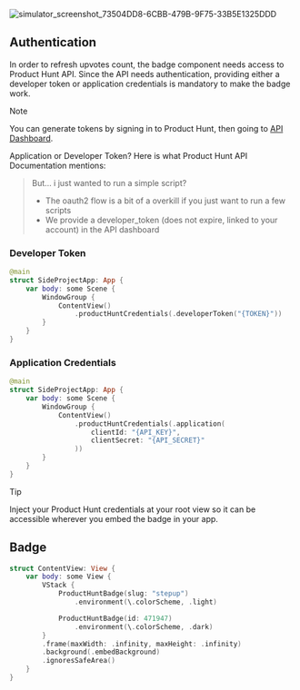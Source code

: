 ![simulator_screenshot_73504DD8-6CBB-479B-9F75-33B5E1325DDD](https://github.com/user-attachments/assets/acd609e4-298e-42cc-8f0b-5f4af26fb382)

## Authentication

In order to refresh upvotes count, the badge component needs access to Product Hunt API.
Since the API needs authentication, providing either a developer token or application credentials is mandatory to make the badge work. 

> [!NOTE]
> You can generate tokens by signing in to Product Hunt, then going to [API Dashboard](https://www.producthunt.com/v2/oauth/applications).

Application or Developer Token? Here is what Product Hunt API Documentation mentions:
> But… i just wanted to run a simple script?
> - The oauth2 flow is a bit of a overkill if you just want to run a few scripts
> - We provide a developer_token (does not expire, linked to your account) in the API dashboard

### Developer Token
```swift
@main
struct SideProjectApp: App {
    var body: some Scene {
        WindowGroup {
            ContentView()
                .productHuntCredentials(.developerToken("{TOKEN}"))
        }
    }
}
```

### Application Credentials
```swift
@main
struct SideProjectApp: App {
    var body: some Scene {
        WindowGroup {
            ContentView()
                .productHuntCredentials(.application(
                    clientId: "{API_KEY}",
                    clientSecret: "{API_SECRET}"
                ))
        }
    }
}
```

> [!TIP]
> Inject your Product Hunt credentials at your root view so it can be accessible wherever you embed the badge in your app.

## Badge

```swift
struct ContentView: View {
    var body: some View {
        VStack {
            ProductHuntBadge(slug: "stepup")
                .environment(\.colorScheme, .light)

            ProductHuntBadge(id: 471947)
                .environment(\.colorScheme, .dark)
        }
        .frame(maxWidth: .infinity, maxHeight: .infinity)
        .background(.embedBackground)
        .ignoresSafeArea()
    }
}
```
